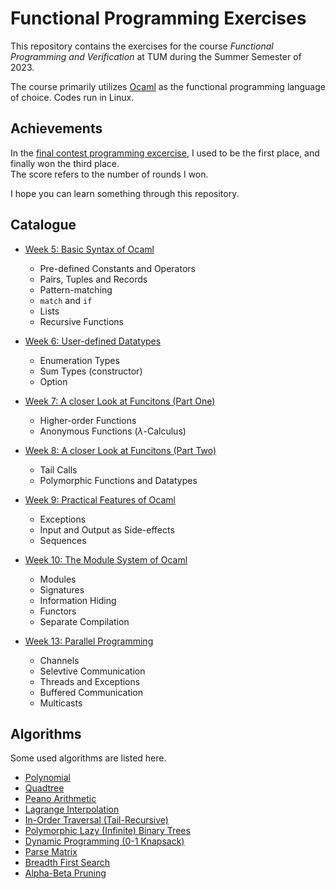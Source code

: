 # Functional Programming Exercises
This repository contains the exercises for the course *Functional Programming and Verification* at TUM during the Summer Semester of 2023.

The course primarily utilizes [Ocaml](https://ocaml.org) as the functional programming language of choice. Codes run in Linux.

## Achievements
In the [final contest programming excercise](./Week_10/Homework_02_and_Contest_CrazyCamelCompetition/), I used to be the first place, and finally won the third place.  
The score refers to the number of rounds I won.

I hope you can learn something through this repository.

## Catalogue
- [Week 5: Basic Syntax of Ocaml](main/Week_05/)
  - Pre-defined Constants and Operators
  - Pairs, Tuples and Records
  - Pattern-matching
  - `match` and `if`
  - Lists
  - Recursive Functions

- [Week 6: User-defined Datatypes](main/Week_06/)
  - Enumeration Types
  - Sum Types (constructor)
  - Option

- [Week 7: A closer Look at Funcitons (Part One)](main/Week_07/)
  - Higher-order Functions
  - Anonymous Functions ($\lambda$-Calculus)

- [Week 8: A closer Look at Funcitons (Part Two)](main/Week_08/)
  - Tail Calls
  - Polymorphic Functions and Datatypes

- [Week 9: Practical Features of Ocaml](main/Week_09/)
  - Exceptions
  - Input and Output as Side-effects
  - Sequences

- [Week 10: The Module System of Ocaml](main/Week_10/)
  - Modules
  - Signatures
  - Information Hiding
  - Functors
  - Separate Compilation

- [Week 13: Parallel Programming](main/Week_13/)
  - Channels
  - Selevtive Communication
  - Threads and Exceptions
  - Buffered Communication
  - Multicasts

## Algorithms
Some used algorithms are listed here.

- [Polynomial](./Week_05/Homework_04_PolynomialParty/)
- [Quadtree](./Week_06/Bonus_01_Quadtrees/)
- [Peano Arithmetic](./Week_06/Homework_01_PeanoArithmetic/)
- [Lagrange Interpolation](./Week_08/Bonus_01_Lagrange/)
- [In-Order Traversal (Tail-Recursive)](./Week_08/Homework_02_PolymorphicTrees/)
- [Polymorphic Lazy (Infinite) Binary Trees](./Week_08/Homework_03_InfiniteTrees_and_Bonus_02_InfiniteTreeSearch/)
- [Dynamic Programming (0-1 Knapsack)](./Week_09/Homework_01_CamelPresentFactory/)
- [Parse Matrix](./Week_10/Homework_01_ModulesModellingMatrices/)
- [Breadth First Search](./Week_10/Homework_02_and_Contest_CrazyCamelCompetition/)
- [Alpha-Beta Pruning](./Week_10/Homework_02_and_Contest_CrazyCamelCompetition/)